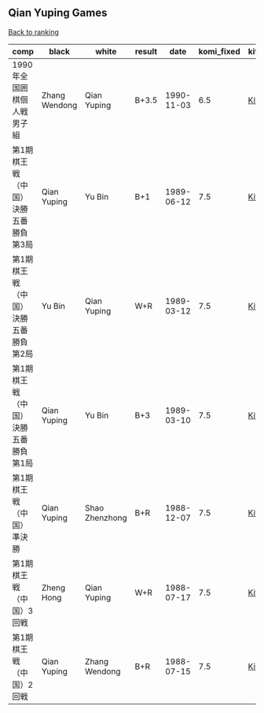 ## Qian Yuping Games

[Back to ranking](index.md)




| **comp** | **black** | **white** | **result** | **date** | **komi_fixed** | **kifu** | 
| --- | --- | --- | --- | --- | --- | --- |
| 1990年全国囲棋個人戦男子組 | Zhang Wendong | Qian Yuping | B+3.5 | 1990-11-03 | 6.5 | [Kifu](https://kifudepot.net/kifucontents.php?id=i78kgfbd%2Bj2E%2FCQz1jyDyA%3D%3D) | 
| 第1期棋王戦（中国）決勝五番勝負第3局 | Qian Yuping | Yu Bin | B+1 | 1989-06-12 | 7.5 | [Kifu](https://kifudepot.net/kifucontents.php?id=Y%2FpGMuSM%2BBViQuNw%2Bkm3qQ%3D%3D) | 
| 第1期棋王戦（中国）決勝五番勝負第2局 | Yu Bin | Qian Yuping | W+R | 1989-03-12 | 7.5 | [Kifu](https://kifudepot.net/kifucontents.php?id=22T1KynRRlAVFYj2i0Wuuw%3D%3D) | 
| 第1期棋王戦（中国）決勝五番勝負第1局 | Qian Yuping | Yu Bin | B+3 | 1989-03-10 | 7.5 | [Kifu](https://kifudepot.net/kifucontents.php?id=vTeoJRADjB7QXbVUhmDPEQ%3D%3D) | 
| 第1期棋王戦（中国）準決勝 | Qian Yuping | Shao Zhenzhong | B+R | 1988-12-07 | 7.5 | [Kifu](https://kifudepot.net/kifucontents.php?id=Y3OVhfINZpthhiKQzX7Y3g%3D%3D) | 
| 第1期棋王戦（中国）3回戦 | Zheng Hong | Qian Yuping | W+R | 1988-07-17 | 7.5 | [Kifu](https://kifudepot.net/kifucontents.php?id=j6bV9OcvlsDVkbM9zS%2Fz4g%3D%3D) | 
| 第1期棋王戦（中国）2回戦 | Qian Yuping | Zhang Wendong | B+R | 1988-07-15 | 7.5 | [Kifu](https://kifudepot.net/kifucontents.php?id=EnU2UJYaZWyhZZ8r2CtrKA%3D%3D) |




